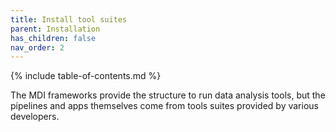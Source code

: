 ```yaml
---
title: Install tool suites
parent: Installation
has_children: false
nav_order: 2
---
```


{% include table-of-contents.md %}

The MDI frameworks provide the structure to run data analysis tools,
but the pipelines and apps themselves come from tools suites provided
by various developers.


